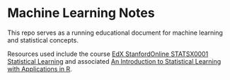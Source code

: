 # Machine Learning Notes

This repo serves as a running educational document for machine learning and statistical concepts.

Resources used include the course [EdX StanfordOnline STATSX0001 Statistical Learning](https://www.edx.org/course/statistical-learning) and associated [An Introduction to Statistical Learning with Applications in R](https://www.statlearning.com/).
